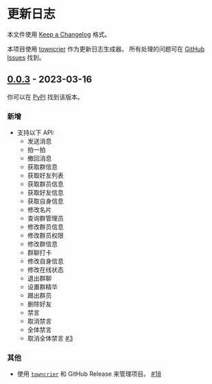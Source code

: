 # 更新日志

本文件使用 [Keep a Changelog](https://keepachangelog.com/zh-CN) 格式。

本项目使用 [towncrier](https://towncrier.readthedocs.io) 作为更新日志生成器。
所有处理的问题可在 [GitHub Issues](https://github.com/BlueGlassBlock/Ichika/issues) 找到。

<!-- towncrier release notes start -->

## [0.0.3](https://github.com/BlueGlassBlock/ichika/tree/0.0.3) - 2023-03-16

你可以在 [PyPI](https://pypi.org/project/ichika/0.0.3/) 找到该版本。



### 新增

- 支持以下 API:
  - 发送消息
  - 拍一拍
  - 撤回消息
  - 获取群信息
  - 获取好友列表
  - 获取群员信息
  - 获取好友信息
  - 获取自身信息
  - 修改名片
  - 查询群管理员
  - 修改群员信息
  - 修改群员权限
  - 修改群信息
  - 群聊打卡
  - 修改自身信息
  - 修改在线状态
  - 退出群聊
  - 设置群精华
  - 踢出群员
  - 删除好友
  - 禁言
  - 取消禁言
  - 全体禁言
  - 取消全体禁言 [#3](https://github.com/BlueGlassBlock/ichika/issues/3)


### 其他

- 使用 [`towncrier`](https://towncrier.readthedocs.io) 和 GitHub Release 来管理项目。 [#18](https://github.com/BlueGlassBlock/ichika/issues/18)

